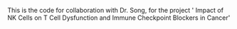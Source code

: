 This is the code for collaboration with Dr. Song, for the project ' Impact of NK Cells on T Cell Dysfunction and Immune Checkpoint Blockers in Cancer'
